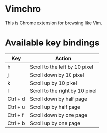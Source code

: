 # Vimchro
This is Chrome extension for browsing like Vim.

# Available key bindings
|Key|Action|
|---|---|
|h|Scroll to the left by 10 pixel|
|j|Scroll down by 10 pixel|
|k|Scroll up by 10 pixel|
|l|Scroll to the right by 10 pixel|
|Ctrl + d|Scroll down by half page|
|Ctrl + u|Scroll up by half page|
|Ctrl + f|Scroll down by one page|
|Ctrl + b|Scroll up by one page|
